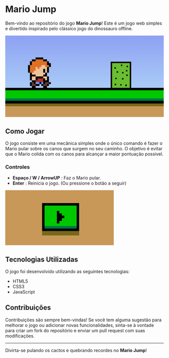# **Mario Jump**

Bem-vindo ao repositório do jogo **Mario Jump**! Este é um jogo web simples e divertido inspirado pelo clássico jogo do dinossauro offline.

<img src="/img/README/imgjogo1.png">

## Como Jogar

O jogo consiste em uma mecânica simples onde o único comando é fazer o Mario pular sobre os canos que surgem no seu caminho. O objetivo é evitar que o Mario colida com os canos para alcançar a maior pontuação possível.

### Controles

- **Espaço / W / ArrowUP** : Faz o Mario pular.
- **Enter** : Reinicia o jogo. (Ou pressione o botão a seguir)

<img src="/img/README/imgbotao.png">

## Tecnologias Utilizadas

O jogo foi desenvolvido utilizando as seguintes tecnologias:
- HTML5
- CSS3
- JavaScript

## Contribuições

Contribuições são sempre bem-vindas! Se você tem alguma sugestão para melhorar o jogo ou adicionar novas funcionalidades, sinta-se à vontade para criar um fork do repositório e enviar um pull request com suas modificações.

---

Divirta-se pulando os cactos e quebrando recordes no **Mario Jump**!